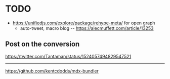 # TODO

- https://unifiedjs.com/explore/package/rehype-meta/ for open graph
  - auto-tweet, macro blog -- https://alecmuffett.com/article/13253

## Post on the conversion
https://twitter.com/Tantaman/status/1524057494829547521

---
https://github.com/kentcdodds/mdx-bundler